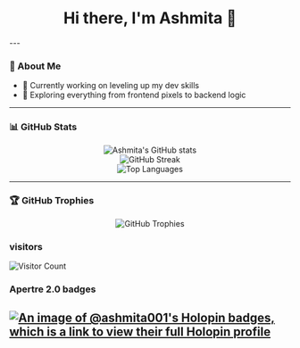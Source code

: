 <h1 align="center">Hi there, I'm Ashmita 👋</h1>
---

### 💼 About Me

- 🔭 Currently working on leveling up my dev skills
- 🌱 Exploring everything from frontend pixels to backend logic

---

### 📊 GitHub Stats

<p align="center">
  <img src="https://github-readme-stats.vercel.app/api?username=Ashmita001&show_icons=true&theme=radical" alt="Ashmita's GitHub stats" />
  <br />
  <img src="https://github-readme-streak-stats.herokuapp.com/?user=Ashmita001&theme=radical" alt="GitHub Streak" />
  <br />
  <img src="https://github-readme-stats.vercel.app/api/top-langs/?username=Ashmita001&layout=compact&theme=radical" alt="Top Languages" />
</p>

---

### 🏆 GitHub Trophies

<p align="center">
  <img src="https://github-profile-trophy.vercel.app/?username=Ashmita001&theme=radical" alt="GitHub Trophies" />
</p>

### visitors
![Visitor Count](https://komarev.com/ghpvc/?username=Ashmita001&color=blue)



### Apertre 2.0 badges
[![An image of @ashmita001's Holopin badges, which is a link to view their full Holopin profile](https://holopin.me/ashmita001)](https://holopin.io/@ashmita001)
---

<!--### 📫 Let's Connect

- 📍 Based in the land of chai and code
- 📨 You can find me around here:  
  <a href="https://github.com/Ashmita001">GitHub</a> | 
  <a href="https://holopin.io/@ashmita001">Holopin</a>
-->
<!-- I promise there’s code beneath this README… somewhere… probably. -->
